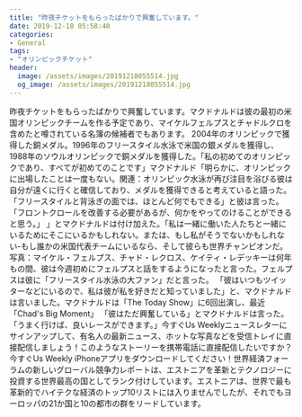 ```yaml
---
title: "昨夜チケットをもらったばかりで興奮しています。"
date: 2019-12-18 05:58:40
categories:
- General
tags:
- "オリンピックチケット"
header:
  image: /assets/images/20191218055514.jpg
  og_image: /assets/images/20191218055514.jpg
---
```


昨夜チケットをもらったばかりで興奮しています。マクドナルドは彼の最初の米国オリンピックチームを作る予定であり、マイケルフェルプスとチャドルクロを含めたと噂されている名簿の候補者でもあります。 2004年のオリンピックで獲得した銅メダル。1996年のフリースタイル水泳で米国の銀メダルを獲得し、1988年のソウルオリンピックで銅メダルを獲得した。「私の初めてのオリンピックであり、すべてが初めてのことです」マクドナルド「明らかに、オリンピックに出場したことは一度もない。関連：オリンピック水泳が再び注目を浴びる彼は自分が遠くに行くと確信しており、メダルを獲得できると考えていると語った。 「フリースタイルと背泳ぎの面では、ほとんど何でもできる」と彼は言った。「フロントクロールを改善する必要があるが、何かをやってのけることができると思う。」 」とマクドナルドは付け加えた。「私は一緒に働いた人たちと一緒にいるためにそこにいるかもしれない。または、もし私がそうでないかもしれない-もし誰かの米国代表チームにいるなら、そして彼らも世界チャンピオンだ。写真：マイケル・フェルプス、チャド・レクロス、ケイティ・レデッキーは何年もの間、彼は今週初めにフェルプスと話をするようになったと言った。フェルプスは彼に「フリースタイル水泳の大ファン」だと言った。 「彼はいつもツイッターなどにいるので、私は彼が私を好きだと知っていました」と、マクドナルドは言いました。マクドナルドは「The Today Show」に6回出演し、最近「Chad&#39;s Big Moment」 「彼はただ興奮している」とマクドナルドは言った。 「うまく行けば、良いレースができます。」今すぐUs Weeklyニュースレターにサインアップして、有名人の最新ニュース、ホットな写真などを受信トレイに直接配信しましょう！このようなストーリーを携帯電話に直接配信したいですか？今すぐUs Weekly iPhoneアプリをダウンロードしてください！世界経済フォーラムの新しいグローバル競争力レポートは、エストニアを革新とテクノロジーに投資する世界最高の国としてランク付けしています。エストニアは、世界で最も革新的でハイテクな経済のトップ10リストには入りませんでしたが、それでもヨーロッパの21か国と10の都市の群をリードしています。
